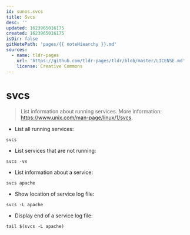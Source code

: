 ```yaml
---
id: sunos.svcs
title: Svcs
desc: ''
updated: 1623965016175
created: 1623965016175
isDir: false
gitNotePath: 'pages/{{ noteHiearchy }}.md'
sources:
  - name: tldr-pages
    url: 'https://github.com/tldr-pages/tldr/blob/master/LICENSE.md'
    license: Creative Commons
---
```

# svcs

> List information about running services.
> More information: <https://www.unix.com/man-page/linux/1/svcs>.

- List all running services:

`svcs`

- List services that are not running:

`svcs -vx`

- List information about a service:

`svcs apache`

- Show location of service log file:

`svcs -L apache`

- Display end of a service log file:

`tail $(svcs -L apache)`

